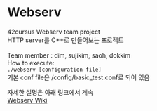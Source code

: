 # Webserv
42cursus Webserv team project <br>
HTTP server를 C++로 만들어보는 프로젝트 <br>
<br>
Team member : dim, sujikim, saoh, dokkim <br>
How to execute: <br>
` ./webserv [configuration file] ` <br>
기본 conf file은 /config/basic_test.conf로 되어 있음 <br>


자세한 설명은 아래 링크에서 계속 <br>
[Webserv Wiki](https://github.com/dimfrom42/Webserv/wiki)


